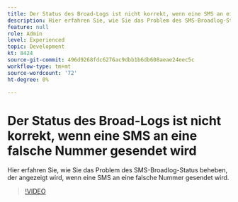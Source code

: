 ```yaml
---
title: Der Status des Broad-Logs ist nicht korrekt, wenn eine SMS an eine falsche Nummer gesendet wird
description: Hier erfahren Sie, wie Sie das Problem des SMS-Broadlog-Status beheben, der angezeigt wird, wenn eine SMS an eine falsche Nummer gesendet wird.
feature: null
role: Admin
level: Experienced
topic: Development
kt: 8424
source-git-commit: 496d9268fdc6276ac9dbb1b6db608aeae24eec5c
workflow-type: tm+mt
source-wordcount: '72'
ht-degree: 0%

---
```



# Der Status des Broad-Logs ist nicht korrekt, wenn eine SMS an eine falsche Nummer gesendet wird

Hier erfahren Sie, wie Sie das Problem des SMS-Broadlog-Status beheben, der angezeigt wird, wenn eine SMS an eine falsche Nummer gesendet wird.

>[!VIDEO](https://video.tv.adobe.com/v/335980?quality=12)
